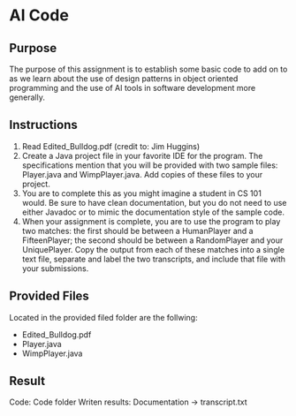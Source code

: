 # AI Code

## Purpose 
The purpose of this assignment is to establish some basic code to add on to as we learn about the use of design patterns in object oriented programming and the use of AI tools in software development more generally.

## Instructions 
1. Read Edited_Bulldog.pdf (credit to: Jim Huggins)
2. Create a Java project file in your favorite IDE for the program. The specifications mention that you will be provided with two sample files: Player.java and WimpPlayer.java. Add copies of these files to your project.
3. You are to complete this as you might imagine a student in CS 101 would. Be sure to have clean documentation, but you do not need to use either Javadoc or to mimic the documentation style of the sample code.
4. When your assignment is complete, you are to use the program to play two matches: the first should be between a HumanPlayer and a FifteenPlayer; the second should be between a RandomPlayer and your UniquePlayer. Copy the output from each of these matches into a single text file, separate and label the two transcripts, and include that file with your submissions.

## Provided Files 
Located in the provided filed folder are the follwing:
- Edited_Bulldog.pdf 
- Player.java
- WimpPlayer.java

## Result
Code: Code folder 
Writen results: Documentation -> transcript.txt 


